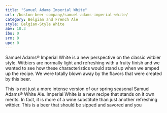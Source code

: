 ```yaml
---
title: "Samuel Adams Imperial White"
url: /boston-beer-company/samuel-adams-imperial-white/
category: Belgian and French Ale
style: Belgian-Style White
abv: 10.3
ibu: 0
srm: 0
upc: 0
---
```

Samuel Adams® Imperial White is a new perspective on the classic witbier style.  Witbiers are normally light and refreshing with a fruity finish and we wanted to see how these characteristics would stand up when we amped up the recipe.  We were totally blown away by the flavors that were created by this beer.

This is not just a more intense version of our spring seasonal Samuel Adams® White Ale.  Imperial White is a new recipe that stands on it own merits.  In fact, it is more of a wine substitute than just another refreshing witbier.  This is a beer that should be sipped and savored and you
